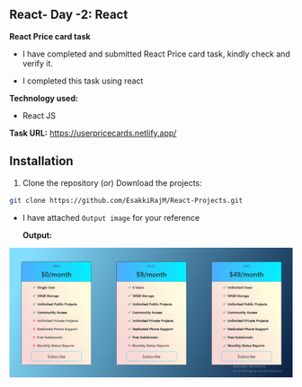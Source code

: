 ## React- Day -2: React   

**React Price card task**   

 - I have completed and submitted React Price card task, kindly check and verify it.   

 - I completed this task using react

  **Technology used:**   

 - React JS

 **Task URL:**  https://userpricecards.netlify.app/

 ## Installation

   1. Clone the repository (or) Download the projects:

   ```sh
   git clone https://github.com/EsakkiRajM/React-Projects.git
   ```

- I have attached `Output image` for your reference  

   **Output:**

 ![output image](src/assets/output_img/Output.PNG)



